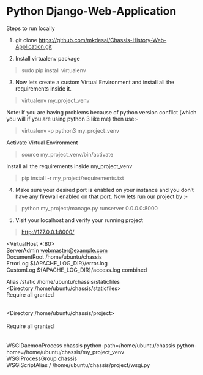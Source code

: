 # Python Django-Web-Application

Steps to run locally

1. git clone https://github.com/mkdesai/Chassis-History-Web-Application.git

2. Install virtualenv package

> sudo pip install virtualenv

3. Now lets create a custom Virtual Environment and install all the requirements inside it.

> virtualenv my_project_venv

Note: If you are having problems because of python version conflict (which you will if you are using python 3 like me) then use:-

> virtualenv -p python3 my_project_venv

Activate Virtual Environment

> source my_project_venv/bin/activate

Install all the requirements inside my_project_venv

> pip install -r my_project/requirements.txt

4. Make sure your desired port is enabled on your instance and you don’t have any firewall enabled on that port. Now lets run our project by :-

> python my_project/manage.py runserver 0.0.0.0:8000

5. Visit your localhost and verify your running project

> http://127.0.0.1:8000/



<VirtualHost *:80><br/>
ServerAdmin webmaster@example.com<br/>
DocumentRoot /home/ubuntu/chassis<br/>
ErrorLog ${APACHE_LOG_DIR}/error.log<br/>
CustomLog ${APACHE_LOG_DIR}/access.log combined<br/>

Alias /static /home/ubuntu/chassis/staticfiles<br/>
<Directory /home/ubuntu/chassis/staticfiles><br/>
Require all granted<br/>
</Directory><br/>

<Directory /home/ubuntu/chassis/project><br/>
<Files wsgi.py><br/>
Require all granted<br/>
</Files><br/>
</Directory><br/>
WSGIDaemonProcess chassis python-path=/home/ubuntu/chassis python-home=/home/ubuntu/chassis/my_project_venv<br/>
WSGIProcessGroup chassis<br/>
WSGIScriptAlias / /home/ubuntu/chassis/project/wsgi.py<br/>
</VirtualHost>
